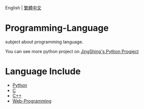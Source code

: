 English | [繁體中文](READ_TCH.md)
# Programming-Language
subject about programming language.

You can see more python project on [JingShing's Python Progject](https://github.com/JingShing-Python)

# Language Include
* [Python](Python)
* [C](C)
* [C++](C++)
* [Web-Programming](Web-programming)
